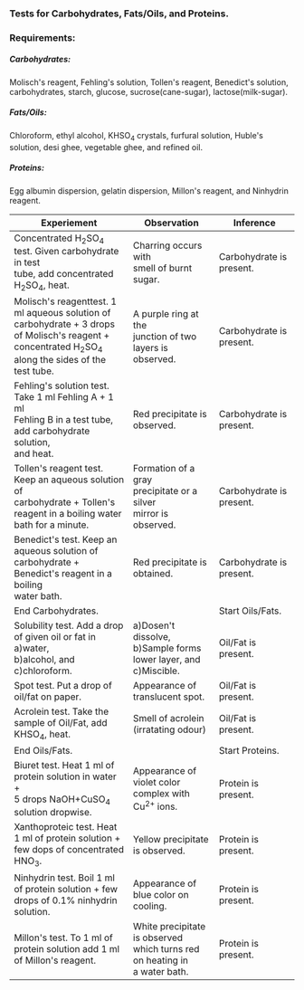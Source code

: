 ### Tests for Carbohydrates, Fats/Oils, and Proteins.

### Requirements:
##### Carbohydrates:
Molisch's reagent, Fehling's solution, Tollen's reagent, Benedict's solution, carbohydrates, starch,
glucose, sucrose(cane-sugar), lactose(milk-sugar).
##### Fats/Oils:
Chloroform, ethyl alcohol, KHSO<sub>4</sub> crystals, furfural solution, Huble's solution, desi ghee, vegetable ghee, and refined oil.
##### Proteins:
Egg albumin dispersion, gelatin dispersion, Millon's reagent, and Ninhydrin reagent.

|Experiement|Observation|Inference|
|-----------|-----------|---------|
|Concentrated H<sub>2</sub>SO<sub>4</sub> test. Given carbohydrate in test<br/>tube, add concentrated H<sub>2</sub>SO<sub>4</sub>, heat.|Charring occurs with<br/>smell of burnt sugar.|Carbohydrate is present.|
|Molisch's reagenttest. 1 ml aqueous solution of<br/>carbohydrate + 3 drops of Molisch's reagent +<br/> concentrated H<sub>2</sub>SO<sub>4</sub> along the sides of the test tube.|A purple ring at the<br/>junction of two <br/>layers is observed.|Carbohydrate is present.|
|Fehling's solution test. Take 1 ml Fehling A + 1 ml<br/>Fehling B in a test tube, add carbohydrate solution,<br/>and heat.|Red precipitate is<br/>observed.|Carbohydrate is present.|
|Tollen's reagent test. Keep an aqueous solution of <br/> carbohydrate + Tollen's reagent in a boiling water <br/> bath for a minute.|Formation of a gray <br/>precipitate or a silver<br/>mirror is observed.|Carbohydrate is present.|
|Benedict's test. Keep an aqueous solution of <br/>carbohydrate + Benedict's reagent in a boiling <br/> water bath.|Red precipitate is obtained.|Carbohydrate is present.|
|End Carbohydrates.||Start Oils/Fats.|
|Solubility test. Add a drop of given oil or fat in a)water,<br/> b)alcohol, and <br/>c)chloroform.|a)Dosen't dissolve,<br/>b)Sample forms lower layer, and <br/>c)Miscible.|Oil/Fat is present.|
|Spot test. Put a drop of oil/fat on paper.|Appearance of translucent spot.|Oil/Fat is present.|
|Acrolein test. Take the sample of Oil/Fat, add <br/>KHSO<sub>4</sub>, heat.|Smell of acrolein<br/>(irratating odour)|Oil/Fat is present.|
|End Oils/Fats.||Start Proteins.|
|Biuret test. Heat 1 ml of protein solution in water +<br/>5 drops NaOH+CuSO<sub>4</sub> solution dropwise.|Appearance of violet color <br/>complex with Cu<sup>2+</sup> ions.|Protein is present.|
|Xanthoproteic test. Heat 1 ml of protein solution + <br/>few dops of concentrated HNO<sub>3</sub>.|Yellow precipitate is observed.|Protein is present.|
|Ninhydrin test. Boil 1 ml of protein solution + few <br/> drops of 0.1% ninhydrin solution.|Appearance of blue color on <br/>cooling.|Protein is present.|
|Millon's test. To 1 ml of protein solution add 1 ml<br/> of Millon's reagent.|White precipitate is observed<br/>which turns red on heating in <br/> a water bath.|Protein is present.|

